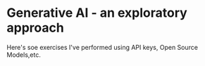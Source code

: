 # Generative AI - an exploratory approach

Here's soe exercises I've performed using API keys, Open Source Models,etc.
